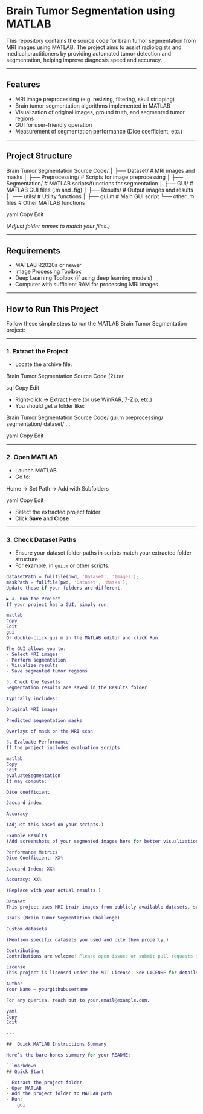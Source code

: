 # Brain Tumor Segmentation using MATLAB

This repository contains the source code for brain tumor segmentation from MRI images using MATLAB. The project aims to assist radiologists and medical practitioners by providing automated tumor detection and segmentation, helping improve diagnosis speed and accuracy.

---

## Features

- MRI image preprocessing (e.g. resizing, filtering, skull stripping)
- Brain tumor segmentation algorithms implemented in MATLAB
- Visualization of original images, ground truth, and segmented tumor regions
- GUI for user-friendly operation
- Measurement of segmentation performance (Dice coefficient, etc.)

---

## Project Structure

Brain Tumor Segmentation Source Code/
│
├── Dataset/ # MRI images and masks
│
├── Preprocessing/ # Scripts for image preprocessing
│
├── Segmentation/ # MATLAB scripts/functions for segmentation
│
├── GUI/ # MATLAB GUI files (.m and .fig)
│
├── Results/ # Output images and results
│
├── utils/ # Utility functions
│
├── gui.m # Main GUI script
└── other .m files # Other MATLAB functions

yaml
Copy
Edit

*(Adjust folder names to match your files.)*

---

##  Requirements

- MATLAB R2020a or newer
- Image Processing Toolbox
- Deep Learning Toolbox (if using deep learning models)
- Computer with sufficient RAM for processing MRI images

---

##  How to Run This Project

Follow these simple steps to run the MATLAB Brain Tumor Segmentation project:

---

###  1. Extract the Project

- Locate the archive file:
  
Brain Tumor Segmentation Source Code (2).rar

sql
Copy
Edit

- Right-click → Extract Here (or use WinRAR, 7-Zip, etc.)
- You should get a folder like:

Brain Tumor Segmentation Source Code/
gui.m
preprocessing/
segmentation/
dataset/
...

yaml
Copy
Edit

---

###  2. Open MATLAB

- Launch MATLAB
- Go to:
  
Home → Set Path → Add with Subfolders

yaml
Copy
Edit

- Select the extracted project folder
- Click **Save** and **Close**

---

###  3. Check Dataset Paths

- Ensure your dataset folder paths in scripts match your extracted folder structure
- For example, in `gui.m` or other scripts:

```matlab
datasetPath = fullfile(pwd, 'Dataset', 'Images');
maskPath = fullfile(pwd, 'Dataset', 'Masks');
Update these if your folders are different.

▶ 4. Run the Project
If your project has a GUI, simply run:

matlab
Copy
Edit
gui
Or double-click gui.m in the MATLAB editor and click Run.

The GUI allows you to:
- Select MRI images
- Perform segmentation
- Visualize results
- Save segmented tumor regions

5. Check the Results
Segmentation results are saved in the Results folder

Typically includes:

Original MRI images

Predicted segmentation masks

Overlays of mask on the MRI scan

6. Evaluate Performance
If the project includes evaluation scripts:

matlab
Copy
Edit
evaluateSegmentation
It may compute:

Dice coefficient

Jaccard index

Accuracy

(Adjust this based on your scripts.)

Example Results
(Add screenshots of your segmented images here for better visualization.)

Performance Metrics
Dice Coefficient: XX%

Jaccard Index: XX%

Accuracy: XX%

(Replace with your actual results.)

Dataset
This project uses MRI brain images from publicly available datasets, such as:

BraTS (Brain Tumor Segmentation Challenge)

Custom datasets

(Mention specific datasets you used and cite them properly.)

Contributing
Contributions are welcome! Please open issues or submit pull requests to improve the code or documentation.

License
This project is licensed under the MIT License. See LICENSE for details.

Author
Your Name — yourgithubusername

For any queries, reach out to your.email@example.com.

yaml
Copy
Edit

---

##  Quick MATLAB Instructions Summary

Here’s the bare-bones summary for your README:

```markdown
## Quick Start

- Extract the project folder
- Open MATLAB
- Add the project folder to MATLAB path
- Run:
    gui






